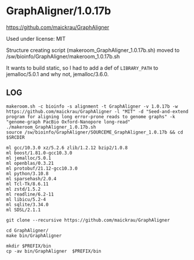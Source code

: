 GraphAligner/1.0.17b
====================

<https://github.com/maickrau/GraphAligner>

Used under license:
MIT

Structure creating script (makeroom_GraphAligner_1.0.17b.sh) moved to /sw/bioinfo/GraphAligner/makeroom_1.0.17b.sh

It wants to build static, so I had to add a def of `LIBRARY_PATH` to jemalloc/5.0.1 and why not, jemalloc/3.6.0.

LOG
---

    makeroom.sh -c bioinfo -s alignment -t GraphAligner -v 1.0.17b -w https://github.com/maickrau/GraphAligner -l "MIT" -d "Seed-and-extend program for aligning long error-prone reads to genome graphs" -k "genome-graph PacBio Oxford-Nanopore long-read"
    ./makeroom_GraphAligner_1.0.17b.sh 
    source /sw/bioinfo/GraphAligner/SOURCEME_GraphAligner_1.0.17b && cd $SRCDIR

    ml gcc/10.3.0 xz/5.2.6 zlib/1.2.12 bzip2/1.0.8
    ml boost/1.81.0-gcc10.3.0
    ml jemalloc/5.0.1
    ml openblas/0.3.21
    ml protobuf/21.12-gcc10.3.0
    ml python/3.10.8
    ml sparsehash/2.0.4
    ml Tcl-Tk/8.6.11
    ml zstd/1.5.2
    ml readline/6.2-11
    ml libicu/5.2-4
    ml sqlite/3.34.0
    ml SDSL/2.1.1

    git clone --recursive https://github.com/maickrau/GraphAligner

    cd GraphAligner/
    make bin/GraphAligner

    mkdir $PREFIX/bin
    cp -av bin/GraphAligner  $PREFIX/bin

